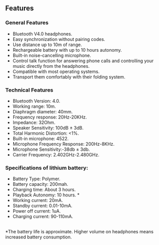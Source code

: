 ## Features

### General Features

- Bluetooth V4.0 headphones.
- Easy synchronization without pairing codes.
- Use distance up to 10m of range.
- Rechargeable battery with up to 10 hours autonomy.
- Built-in noise-cancelling microphone.
- Control talk function for answering phone calls and controlling your music directly from the headphones.
- Compatible with most operating systems.
- Transport them comfortably with their folding system.

### Technical Features

- Bluetooth Version: 4.0.
- Working range: 10m.
- Diaphragm diameter: 40mm.
- Frequency response: 20Hz-20KHz.
- Impedance: 32Ohm.
- Speaker Sensitivity: 100dB ± 3dB.
- Total Harmonic Distortion: <1%.
- Built-in microphone: 4522.
- Microphone Frequency Response: 200Hz-8KHz.
- Microphone Sensitivity:-38db ± 3db.
- Carrier Frequency: 2.402GHz-2.480GHz.

### Specifications of lithium battery:
- Battery Type: Polymer.
- Battery capacity: 200mah.
- Charging time: About 3 hours.
- Playback Autonomy: 10 hours. *
- Working current: 20mA.
- Standby current: 0.01-10mA.
- Power off current: 1uA.
- Charging current: 90-110mA.

<br/>
*The battery life is approximate. Higher volume on headphones means increased battery consumption.
